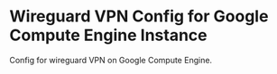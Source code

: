 
# Wireguard VPN Config for Google Compute Engine Instance

Config for wireguard VPN on Google Compute Engine.


